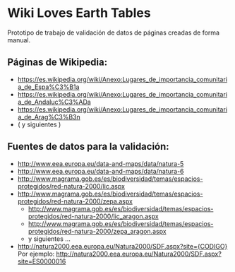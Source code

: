 # Wiki Loves Earth Tables

Prototipo de trabajo de validación de datos de páginas creadas de forma manual.

## Páginas de Wikipedia:
* https://es.wikipedia.org/wiki/Anexo:Lugares_de_importancia_comunitaria_de_Espa%C3%B1a
* https://es.wikipedia.org/wiki/Anexo:Lugares_de_importancia_comunitaria_de_Andaluc%C3%ADa
* https://es.wikipedia.org/wiki/Anexo:Lugares_de_importancia_comunitaria_de_Arag%C3%B3n
*  ( y siguientes )

## Fuentes de datos para la validación:
* http://www.eea.europa.eu/data-and-maps/data/natura-5
* http://www.eea.europa.eu/data-and-maps/data/natura-6
* http://www.magrama.gob.es/es/biodiversidad/temas/espacios-protegidos/red-natura-2000/lic.aspx
* http://www.magrama.gob.es/es/biodiversidad/temas/espacios-protegidos/red-natura-2000/zepa.aspx
  * http://www.magrama.gob.es/es/biodiversidad/temas/espacios-protegidos/red-natura-2000/lic_aragon.aspx
  * http://www.magrama.gob.es/es/biodiversidad/temas/espacios-protegidos/red-natura-2000/zepa_aragon.aspx
  * y siguientes ...
* http://natura2000.eea.europa.eu/Natura2000/SDF.aspx?site={CODIGO}
  Por ejemplo: http://natura2000.eea.europa.eu/Natura2000/SDF.aspx?site=ES0000016



